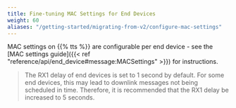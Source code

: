 ```yaml
---
title: Fine-tuning MAC Settings for End Devices
weight: 60
aliases: "/getting-started/migrating-from-v2/configure-mac-settings"
---
```


MAC settings on {{% tts %}} are configurable per end device - see the [MAC settings guide]({{< ref "reference/api/end_device#message:MACSettings" >}}) for instructions.

> The RX1 delay of end devices is set to 1 second by default. For some end devices, this may lead to downlink messages not being scheduled in time. Therefore, it is recommended that the RX1 delay be increased to 5 seconds.
